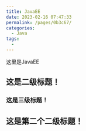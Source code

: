 ```yaml
---
title: JavaEE
date: 2023-02-16 07:47:33
permalink: /pages/0b3c67/
categories:
  - Java
tags:
  - 
---
```

这里是JavaEE



## 这是二级标题！

### 这是三级标题！


## 这是第二个二级标题！
